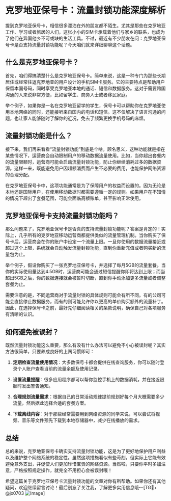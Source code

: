 # 克罗地亚保号卡：流量封锁功能深度解析

提到克罗地亚保号卡，相信很多漂泊在外的朋友都不陌生。尤其是那些在克罗地亚工作、学习或者旅居的人们，这张小小的SIM卡承载着他们与家乡的联系，也成为了他们在异国他乡不可或缺的生活工具。不过，最近有不少朋友在问：克罗地亚保号卡是否支持流量封锁功能呢？今天咱们就来详细聊聊这个话题。

## 什么是克罗地亚保号卡？

首先，咱们得搞清楚什么是克罗地亚保号卡。简单来说，这是一种专门为那些长期居住或经常往返克罗地亚的用户设计的手机SIM卡服务。它的主要特点是帮助用户保留本国号码，同时享受克罗地亚本地的通话、短信和数据服务。这对于需要跨国沟通的人来说非常方便，比如留学生、商务人士或者移民家庭。

举个例子，如果你是一名在克罗地亚留学的学生，保号卡可以帮助你在克罗地亚使用本地网络的同时，还能接听来自国内的电话和短信。这不仅解决了语言沟通的问题，也让家人能够随时了解你的近况，免去了频繁更换手机号码的麻烦。

## 流量封锁功能是什么？

接下来，我们再来看看“流量封锁功能”到底是个啥。顾名思义，这种功能就是指在某些情况下，运营商会自动限制用户的移动数据流量使用。比如，当你超出套餐内的流量限额时，运营商可能会启动流量封锁功能，防止你继续消耗过多的数据资源。这样一来，既能避免用户因超额消费而产生不必要的费用，也能保护网络资源的合理分配。

在克罗地亚保号卡中，这项功能通常是为了保障用户的权益而设置的。因为无论是本地还是国际用户，在使用移动数据时都需要遵循一定的规则。如果用户在不知情的情况下超出了套餐范围，可能会面临高额账单，甚至影响正常使用。

## 克罗地亚保号卡支持流量封锁功能吗？

那么问题来了，克罗地亚保号卡是否真的支持流量封锁功能呢？答案是肯定的！实际上，几乎所有的克罗地亚移动运营商都提供类似的流量管理机制。当你购买了保号卡后，运营商会在你的账户中设定一个流量上限。一旦你使用的数据流量接近或超过这个上限，系统就会自动触发流量封锁功能，直到你重新充值或者购买新的流量包为止。

举个例子，假设你购买了一张克罗地亚保号卡，并选择了每月5GB的流量套餐。当你的实际使用量达到4.5GB时，运营商可能会通过短信提醒你即将达到上限；而当超出5GB之后，你的数据连接就会被暂时切断，直到你手动添加更多流量或者调整套餐为止。

需要注意的是，不同运营商对于流量封锁的具体规则可能会有所不同。有的公司可能会直接停止数据服务，而有的则可能允许你以更高的单价购买额外的流量补丁。因此，在选择保号卡之前，最好先仔细阅读相关的条款说明，确保自己对各项服务有清晰的认识。

## 如何避免被误封？

既然流量封锁功能这么重要，那么有没有什么办法可以避免不小心被误封呢？其实方法很简单，只要养成良好的上网习惯即可：

1. **定期检查流量使用情况**：大多数保号卡都会提供在线查询服务，你可以随时登录个人账户查看当前的流量余额及使用记录。
   
2. **设置流量提醒**：很多应用程序都可以帮你监控手机上的数据消耗，并在接近限额时发出警告通知。

3. **合理规划流量需求**：根据自己的日常活动规律提前规划好每个月大概需要多少流量，然后据此选择合适的套餐方案。

4. **下载离线内容**：对于那些经常需要用到网络资源的同学来说，可以尝试将视频、音乐等文件预先下载到本地存储器中，减少在线播放的需求。

## 总结

总的来说，克罗地亚保号卡确实支持流量封锁功能，这是为了更好地保护用户利益以及维护整个网络系统的稳定性。虽然这项措施看似有些苛刻，但实际上它能有效避免意外支出，并促使人们更加珍惜宝贵的网络资源。当然啦，只要你平时多加注意，严格按照规定操作，就完全不用担心会被误封哦！

希望这篇关于克罗地亚保号卡流量封锁功能的文章对你有所帮助。如果你还有其他疑问，欢迎继续留言讨论！最后别忘了关注我，了解更多实用信息哦～[TG💪+ @jx0703 ![Image](https://github.com/user-attachments/assets/dbca1d08-cadb-493c-b0ec-ad6f7a83f270)]